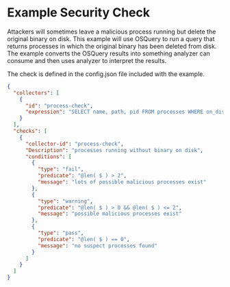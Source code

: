 # Example Security Check

Attackers will sometimes leave a malicious process running but delete the original binary 
on disk.  This example will use OSQuery to run a query that returns processes in which the 
original binary has been deleted from disk.  The example converts the OSQuery results  into something 
analyzer can consume and then uses analyzer to interpret the results. 

The check is defined in the config.json file included with the example.
```json
{
  "collectors": [
    {
      "id": "process-check",
      "expression": "SELECT name, path, pid FROM processes WHERE on_disk = 0;"
    }
  ],
  "checks": [
    {
      "collector-id": "process-check",
      "Description": "processes running without binary on disk",
      "conditions": [
        {
          "type": "fail",
          "predicate": "@len( $ ) > 2",
          "message": "lots of possible malicious processes exist"
        },
        {
          "type": "warning",
          "predicate": "@len( $ ) > 0 && @len( $ ) <= 2",
          "message": "possible malicious processes exist"
        },
        {
          "type": "pass",
          "predicate": "@len( $ ) == 0",
          "message": "no suspect processes found"
        }
      ]
    }
  ]
}
```

